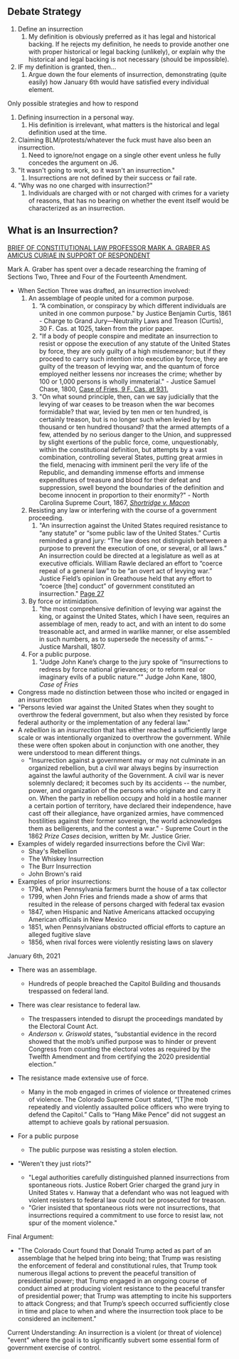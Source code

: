 ## Debate Strategy
1. Define an insurrection
	1. My definition is obviously preferred as it has legal and historical backing. If he rejects my definition, he needs to provide another one with proper historical or legal backing (unlikely), or explain why the historical and legal backing is not necessary (should be impossible).
2. IF my definition is granted, then...
	1. Argue down the four elements of insurrection, demonstrating (quite easily) how January 6th would have satisfied every individual element.



Only possible strategies and how to respond
1. Defining insurrection in a personal way.
	1. His definition is irrelevant, what matters is the historical and legal definition used at the time.
2. Claiming BLM/protests/whatever the fuck must have also been an insurrection.
	1. Need to ignore/not engage on a single other event unless he fully concedes the argument on J6.
3. "It wasn't going to work, so it wasn't an insurrection."
	1. Insurrections are not defined by their success or fail rate.
4. "Why was no one charged with insurrection?"
	1. Individuals are charged with or not charged with crimes for a variety of reasons, that has no bearing on whether the event itself would be characterized as an insurrection.
## What is an Insurrection?

[BRIEF OF CONSTITUTIONAL LAW PROFESSOR MARK A. GRABER AS AMICUS CURIAE IN SUPPORT OF RESPONDENT](https://www.supremecourt.gov/DocketPDF/23/23-719/299332/20240205123315992_GRABER%20AMICUS%20BRIEF%20cover%20amended.pdf)

Mark A. Graber has spent over a decade researching the framing of Sections Two, Three and Four of the Fourteenth Amendment.

- When Section Three was drafted, an insurrection involved:
	1. An assemblage of people united for a common purpose.
		1. “A combination, or conspiracy by which different individuals are united in one common purpose." by Justice Benjamin Curtis, 1861 - Charge to Grand Jury—Neutrality Laws and Treason (Curtis), 30 F. Cas. at 1025, taken from the prior paper.
		2. "If a body of people conspire and meditate an insurrection to resist or oppose the execution of any statute of the United States by force, they are only guilty of a high misdemeanor; but if they proceed to carry such intention into execution by force, they are guilty of the treason of levying war, and the quantum of force employed neither lessens nor increases the crime; whether by 100 or 1,000 persons is wholly immaterial." - Justice Samuel Chase, 1800, [Case of Fries, 9 F. Cas. at 931.](https://law.resource.org/pub/us/case/reporter/F.Cas/0009.f.cas/0009.f.cas.0924.pdf)
		3. "On what sound principle, then, can we say judicially that the levying of war ceases to be treason when the war becomes formidable? that war, levied by ten men or ten hundred, is certainly treason, but is no longer such when levied by ten thousand or ten hundred thousand? that the armed attempts of a few, attended by no serious danger to the Union, and suppressed by slight exertions of the public force, come, unquestionably, within the constitutional definition, but attempts by a vast combination, controlling several States, putting great armies in the field, menacing with imminent peril the very life of the Republic, and demanding immense efforts and immense expenditures of treasure and blood for their defeat and suppression, swell beyond the boundaries of the definition and become innocent in proportion to their enormity?" - North Carolina Supreme Court, 1867, *[Shortridge v. Macon](https://casetext.com/case/shortridge-v-macon)*
	2. Resisting any law or interfering with the course of a government proceeding.
		1. "An insurrection against the United States required resistance to “any statute” or “some public law of the United States.” Curtis reminded a grand jury: “The law does not distinguish between a purpose to prevent the execution of one, or several, or all laws.” An insurrection could be directed at a legislature as well as at executive officials. William Rawle declared an effort to “coerce repeal of a general law” to be “an overt act of levying war.” Justice Field’s opinion in Greathouse held that any effort to “coerce \[the] conduct” of government constituted an insurrection." [Page 27](https://www.supremecourt.gov/DocketPDF/23/23-719/299332/20240205123315992_GRABER%20AMICUS%20BRIEF%20cover%20amended.pdf)
	3. By force or intimidation.
		1. "the most comprehensive definition of levying war against the king, or against the United States, which I have seen, requires an assemblage of men, ready to act, and with an intent to do some treasonable act, and armed in warlike manner, or else assembled in such numbers, as to supersede the necessity of arms." - Justice Marshall, 1807.
	4. For a public purpose.
		1. "Judge John Kane’s charge to the jury spoke of “insurrections to redress by force national grievances; or to reform real or imaginary evils of a public nature.”" Judge John Kane, 1800, *Case of Fries*
- Congress made no distinction between those who incited or engaged in an insurrection
- "Persons levied war against the United States when they sought to overthrow the federal government, but also when they resisted by force federal authority or the implementation of any federal law."
- A *rebellion* is an *insurrection* that has either reached a sufficiently large scale or was intentionally organized to overthrow the government. While these were often spoken about in conjunction with one another, they were understood to mean different things.
	- "Insurrection against a government may or may not culminate in an organized rebellion, but a civil war always begins by insurrection against the lawful authority of the Government. A civil war is never solemnly declared; it becomes such by its accidents -- the number, power, and organization of the persons who originate and carry it on. When the party in rebellion occupy and hold in a hostile manner a certain portion of territory, have declared their independence, have cast off their allegiance, have organized armies, have commenced hostilities against their former sovereign, the world acknowledges them as belligerents, and the contest a war." - Supreme Court in the 1862 *Prize Cases* decision, written by Mr. Justice Grier.
- Examples of widely regarded insurrections before the Civil War:
	- Shay's Rebellion
	- The Whiskey Insurrection
	- The Burr Insurrection
	- John Brown's raid
- Examples of prior insurrections:
	- 1794, when Pennsylvania farmers burnt the house of a tax collector
	- 1799, when John Fries and friends made a show of arms that resulted in the release of persons charged with federal tax evasion 
	- 1847, when Hispanic and Native Americans attacked occupying American officials in New Mexico
	- 1851, when Pennsylvanians obstructed official efforts to capture an alleged fugitive slave
	- 1856, when rival forces were violently resisting laws on slavery


January 6th, 2021
- There was an assemblage.
	- Hundreds of people breached the Capitol Building and thousands trespassed on federal land.
- There was clear resistance to federal law.
	- The trespassers intended to disrupt the proceedings mandated by the Electoral Count Act.
	- *Anderson v. Griswold* states, “substantial evidence in the record showed that the mob’s unified purpose was to hinder or prevent Congress from counting the electoral votes as required by the Twelfth Amendment and from certifying the 2020 presidential election.”
- The resistance made extensive use of force.
	- Many in the mob engaged in crimes of violence or threatened crimes of violence. The Colorado Supreme Court stated, “\[T]he mob repeatedly and violently assaulted police officers who were trying to defend the Capitol.” Calls to “Hang Mike Pence” did not suggest an attempt to achieve goals by rational persuasion.
- For a public purpose
	- The public purpose was resisting a stolen election.

- "Weren't they just riots?"
	- "Legal authorities carefully distinguished planned insurrections from spontaneous riots. Justice Robert Grier charged the grand jury in United States v. Hanway that a defendant who was not leagued with violent resisters to federal law could not be prosecuted for treason.
	- "Grier insisted that spontaneous riots were not insurrections, that insurrections required a commitment to use force to resist law, not spur of the moment violence."

Final Argument:
- "The Colorado Court found that Donald Trump acted as part of an assemblage that he helped bring into being; that Trump was resisting the enforcement of federal and constitutional rules, that Trump took numerous illegal actions to prevent the peaceful transition of presidential power; that Trump engaged in an ongoing course of conduct aimed at producing violent resistance to the peaceful transfer of presidential power; that Trump was attempting to incite his supporters to attack Congress; and that Trump’s speech occurred sufficiently close in time and place to when and where the insurrection took place to be considered an incitement."


Current Understanding: An insurrection is a violent (or threat of violence) "event" where the goal is to significantly subvert  some essential form of government exercise of control.